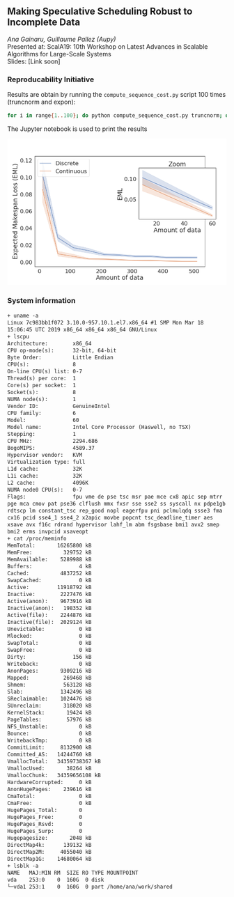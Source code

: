 ## Making Speculative Scheduling Robust to Incomplete Data
*Ana Gainaru, Guillaume Pallez (Aupy)* <br/>
Presented at: ScalA19: 10th Workshop on Latest Advances in Scalable Algorithms for Large-Scale Systems<br/>
Slides: [Link soon]

### Reproducability Initiative

Results are obtain by running the `compute_sequence_cost.py` script 100 times (truncnorm and expon):

```bash
for i in range{1..100}; do python compute_sequence_cost.py truncnorm; done
```
The Jupyter notebook is used to print the results

![Truncnorm results](results/truncnorm.png)

### System information

```
+ uname -a
Linux 7c983bb1f072 3.10.0-957.10.1.el7.x86_64 #1 SMP Mon Mar 18 15:06:45 UTC 2019 x86_64 x86_64 x86_64 GNU/Linux
+ lscpu
Architecture:        x86_64
CPU op-mode(s):      32-bit, 64-bit
Byte Order:          Little Endian
CPU(s):              8
On-line CPU(s) list: 0-7
Thread(s) per core:  1
Core(s) per socket:  1
Socket(s):           8
NUMA node(s):        1
Vendor ID:           GenuineIntel
CPU family:          6
Model:               60
Model name:          Intel Core Processor (Haswell, no TSX)
Stepping:            1
CPU MHz:             2294.686
BogoMIPS:            4589.37
Hypervisor vendor:   KVM
Virtualization type: full
L1d cache:           32K
L1i cache:           32K
L2 cache:            4096K
NUMA node0 CPU(s):   0-7
Flags:               fpu vme de pse tsc msr pae mce cx8 apic sep mtrr pge mca cmov pat pse36 clflush mmx fxsr sse sse2 ss syscall nx pdpe1gb rdtscp lm constant_tsc rep_good nopl eagerfpu pni pclmulqdq ssse3 fma cx16 pcid sse4_1 sse4_2 x2apic movbe popcnt tsc_deadline_timer aes xsave avx f16c rdrand hypervisor lahf_lm abm fsgsbase bmi1 avx2 smep bmi2 erms invpcid xsaveopt
+ cat /proc/meminfo
MemTotal:       16265800 kB
MemFree:          329752 kB
MemAvailable:    5289988 kB
Buffers:               4 kB
Cached:          4837252 kB
SwapCached:            0 kB
Active:         11918792 kB
Inactive:        2227476 kB
Active(anon):    9673916 kB
Inactive(anon):   198352 kB
Active(file):    2244876 kB
Inactive(file):  2029124 kB
Unevictable:           0 kB
Mlocked:               0 kB
SwapTotal:             0 kB
SwapFree:              0 kB
Dirty:               156 kB
Writeback:             0 kB
AnonPages:       9309216 kB
Mapped:           269468 kB
Shmem:            563128 kB
Slab:            1342496 kB
SReclaimable:    1024476 kB
SUnreclaim:       318020 kB
KernelStack:       19424 kB
PageTables:        57976 kB
NFS_Unstable:          0 kB
Bounce:                0 kB
WritebackTmp:          0 kB
CommitLimit:     8132900 kB
Committed_AS:   14244760 kB
VmallocTotal:   34359738367 kB
VmallocUsed:       38264 kB
VmallocChunk:   34359656108 kB
HardwareCorrupted:     0 kB
AnonHugePages:    239616 kB
CmaTotal:              0 kB
CmaFree:               0 kB
HugePages_Total:       0
HugePages_Free:        0
HugePages_Rsvd:        0
HugePages_Surp:        0
Hugepagesize:       2048 kB
DirectMap4k:      139132 kB
DirectMap2M:     4055040 kB
DirectMap1G:    14680064 kB
+ lsblk -a
NAME   MAJ:MIN RM  SIZE RO TYPE MOUNTPOINT
vda    253:0    0  160G  0 disk 
└─vda1 253:1    0  160G  0 part /home/ana/work/shared
```
